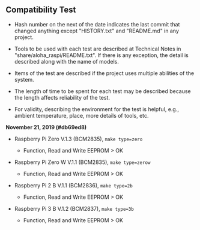 ## Compatibility Test

* Hash number on the next of the date indicates the last commit that changed anything except "HISTORY.txt" and "README.md" in any project.

* Tools to be used with each test are described at Technical Notes in "share/aloha_raspi/README.txt". If there is any exception, the detail is described along with the name of models.

* Items of the test are described if the project uses multiple abilities of the system.

* The length of time to be spent for each test may be described because the length affects reliability of the test.

* For validity, describing the environment for the test is helpful, e.g., ambient temperature, place, more details of tools, etc.

**November 21, 2019 (#db69ed8)**

* Raspberry Pi Zero V.1.3 (BCM2835), `make type=zero`
	* Function, Read and Write EEPROM > OK

* Raspberry Pi Zero W V.1.1 (BCM2835), `make type=zerow`
	* Function, Read and Write EEPROM > OK

* Raspberry Pi 2 B V.1.1 (BCM2836), `make type=2b`
	* Function, Read and Write EEPROM > OK

* Raspberry Pi 3 B V.1.2 (BCM2837), `make type=3b`
	* Function, Read and Write EEPROM > OK
